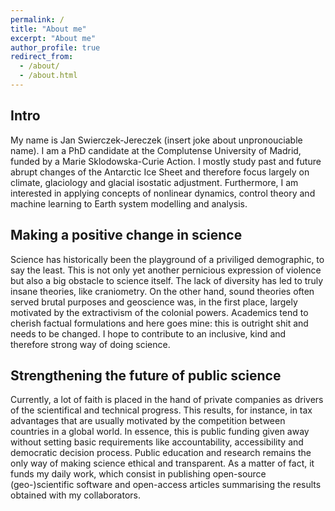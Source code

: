 ```yaml
---
permalink: /
title: "About me"
excerpt: "About me"
author_profile: true
redirect_from:
  - /about/
  - /about.html
---
```


## Intro

My name is Jan Swierczek-Jereczek (insert joke about unpronouciable name). I am a PhD candidate at the Complutense University of Madrid, funded by a Marie Sklodowska-Curie Action. I mostly study past and future abrupt changes of the Antarctic Ice Sheet and therefore focus largely on climate, glaciology and glacial isostatic adjustment. Furthermore, I am interested in applying concepts of nonlinear dynamics, control theory and machine learning to Earth system modelling and analysis.

## Making a positive change in science

Science has historically been the playground of a priviliged demographic, to say the least. This is not only yet another pernicious expression of violence but also a big obstacle to science itself. The lack of diversity has led to truly insane theories, like craniometry. On the other hand, sound theories often served brutal purposes and geoscience was, in the first place, largely motivated by the extractivism of the colonial powers. Academics tend to cherish factual formulations and here goes mine: this is outright shit and needs to be changed. I hope to contribute to an inclusive, kind and therefore strong way of doing science.

## Strengthening the future of public science

Currently, a lot of faith is placed in the hand of private companies as drivers of the scientifical and technical progress. This results, for instance, in tax advantages that are usually motivated by the competition between countries in a global world. In essence, this is public funding given away without setting basic requirements like accountability, accessibility and democratic decision process. Public education and research remains the only way of making science ethical and transparent. As a matter of fact, it funds my daily work, which consist in publishing open-source (geo-)scientific software and open-access articles summarising the results obtained with my collaborators.

<!-- ## Some examples of my work

### Glacial isostatic adjustment of Antarctica over the last glacial cycle
 -->

